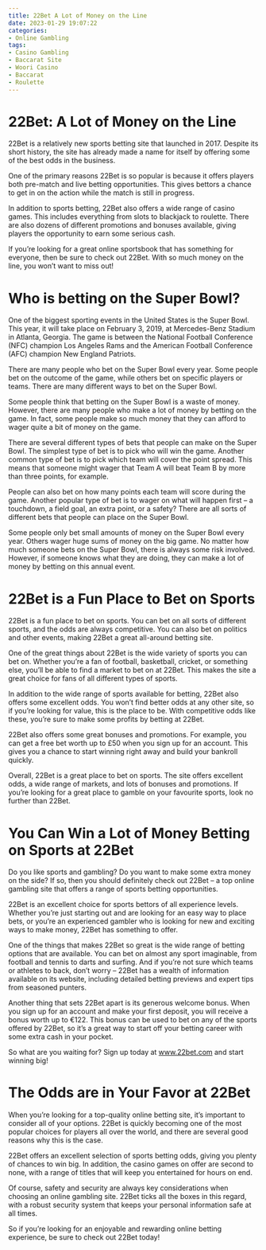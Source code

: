 ```yaml
---
title: 22Bet A Lot of Money on the Line
date: 2023-01-29 19:07:22
categories:
- Online Gambling
tags:
- Casino Gambling
- Baccarat Site
- Woori Casino
- Baccarat
- Roulette
---
```



#  22Bet: A Lot of Money on the Line

22Bet is a relatively new sports betting site that launched in 2017. Despite its short history, the site has already made a name for itself by offering some of the best odds in the business.

One of the primary reasons 22Bet is so popular is because it offers players both pre-match and live betting opportunities. This gives bettors a chance to get in on the action while the match is still in progress.

In addition to sports betting, 22Bet also offers a wide range of casino games. This includes everything from slots to blackjack to roulette. There are also dozens of different promotions and bonuses available, giving players the opportunity to earn some serious cash.

If you’re looking for a great online sportsbook that has something for everyone, then be sure to check out 22Bet. With so much money on the line, you won’t want to miss out!

#  Who is betting on the Super Bowl?

One of the biggest sporting events in the United States is the Super Bowl. This year, it will take place on February 3, 2019, at Mercedes-Benz Stadium in Atlanta, Georgia. The game is between the National Football Conference (NFC) champion Los Angeles Rams and the American Football Conference (AFC) champion New England Patriots.

There are many people who bet on the Super Bowl every year. Some people bet on the outcome of the game, while others bet on specific players or teams. There are many different ways to bet on the Super Bowl.

Some people think that betting on the Super Bowl is a waste of money. However, there are many people who make a lot of money by betting on the game. In fact, some people make so much money that they can afford to wager quite a bit of money on the game.

There are several different types of bets that people can make on the Super Bowl. The simplest type of bet is to pick who will win the game. Another common type of bet is to pick which team will cover the point spread. This means that someone might wager that Team A will beat Team B by more than three points, for example.

People can also bet on how many points each team will score during the game. Another popular type of bet is to wager on what will happen first – a touchdown, a field goal, an extra point, or a safety? There are all sorts of different bets that people can place on the Super Bowl.

Some people only bet small amounts of money on the Super Bowl every year. Others wager huge sums of money on the big game. No matter how much someone bets on the Super Bowl, there is always some risk involved. However, if someone knows what they are doing, they can make a lot of money by betting on this annual event.

#  22Bet is a Fun Place to Bet on Sports

22Bet is a fun place to bet on sports. You can bet on all sorts of different sports, and the odds are always competitive. You can also bet on politics and other events, making 22Bet a great all-around betting site.

One of the great things about 22Bet is the wide variety of sports you can bet on. Whether you’re a fan of football, basketball, cricket, or something else, you’ll be able to find a market to bet on at 22Bet. This makes the site a great choice for fans of all different types of sports.

In addition to the wide range of sports available for betting, 22Bet also offers some excellent odds. You won’t find better odds at any other site, so if you’re looking for value, this is the place to be. With competitive odds like these, you’re sure to make some profits by betting at 22Bet.

22Bet also offers some great bonuses and promotions. For example, you can get a free bet worth up to £50 when you sign up for an account. This gives you a chance to start winning right away and build your bankroll quickly.

Overall, 22Bet is a great place to bet on sports. The site offers excellent odds, a wide range of markets, and lots of bonuses and promotions. If you’re looking for a great place to gamble on your favourite sports, look no further than 22Bet.

#  You Can Win a Lot of Money Betting on Sports at 22Bet

Do you like sports and gambling? Do you want to make some extra money on the side? If so, then you should definitely check out 22Bet – a top online gambling site that offers a range of sports betting opportunities.

22Bet is an excellent choice for sports bettors of all experience levels. Whether you’re just starting out and are looking for an easy way to place bets, or you’re an experienced gambler who is looking for new and exciting ways to make money, 22Bet has something to offer.

One of the things that makes 22Bet so great is the wide range of betting options that are available. You can bet on almost any sport imaginable, from football and tennis to darts and surfing. And if you’re not sure which teams or athletes to back, don’t worry – 22Bet has a wealth of information available on its website, including detailed betting previews and expert tips from seasoned punters.

Another thing that sets 22Bet apart is its generous welcome bonus. When you sign up for an account and make your first deposit, you will receive a bonus worth up to €122. This bonus can be used to bet on any of the sports offered by 22Bet, so it’s a great way to start off your betting career with some extra cash in your pocket.

So what are you waiting for? Sign up today at www.22bet.com and start winning big!

#  The Odds are in Your Favor at 22Bet

When you’re looking for a top-quality online betting site, it’s important to consider all of your options. 22Bet is quickly becoming one of the most popular choices for players all over the world, and there are several good reasons why this is the case.

22Bet offers an excellent selection of sports betting odds, giving you plenty of chances to win big. In addition, the casino games on offer are second to none, with a range of titles that will keep you entertained for hours on end.

Of course, safety and security are always key considerations when choosing an online gambling site. 22Bet ticks all the boxes in this regard, with a robust security system that keeps your personal information safe at all times.

So if you’re looking for an enjoyable and rewarding online betting experience, be sure to check out 22Bet today!